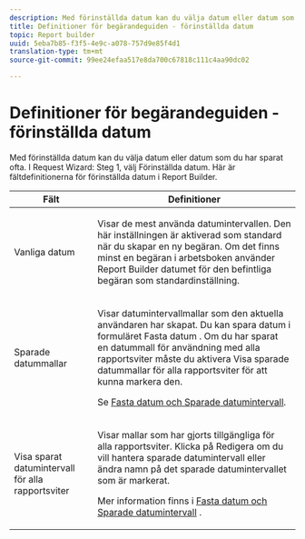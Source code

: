```yaml
---
description: Med förinställda datum kan du välja datum eller datum som du har sparat ofta. Välj Förinställda datum i steg 1 av begärandeguiden. Här är fältdefinitionerna för förinställda datum i Report Builder.
title: Definitioner för begärandeguiden - förinställda datum
topic: Report builder
uuid: 5eba7b85-f3f5-4e9c-a078-757d9e85f4d1
translation-type: tm+mt
source-git-commit: 99ee24efaa517e8da700c67818c111c4aa90dc02

---
```



# Definitioner för begärandeguiden - förinställda datum

Med förinställda datum kan du välja datum eller datum som du har sparat ofta. I Request Wizard: Steg 1, välj Förinställda datum. Här är fältdefinitionerna för förinställda datum i Report Builder.

<table id="table_620F3BD3FD1B4C85A0319107EC03D54F"> 
 <thead> 
  <tr> 
   <th colname="col1" class="entry"> Fält </th> 
   <th colname="col2" class="entry"> Definitioner </th> 
  </tr> 
 </thead>
 <tbody> 
  <tr> 
   <td colname="col1"> <p>Vanliga datum </p> </td> 
   <td colname="col2"> <p>Visar de mest använda datumintervallen. Den här inställningen är aktiverad som standard när du skapar en ny begäran. Om det finns minst en begäran i arbetsboken använder Report Builder datumet för den befintliga begäran som standardinställning. </p> </td> 
  </tr> 
  <tr> 
   <td colname="col1"> <p> Sparade datummallar </p> </td> 
   <td colname="col2"> <p>Visar datumintervallmallar som den aktuella användaren har skapat. Du kan spara datum i formuläret <span class="wintitle"> Fasta datum</span> . Om du har sparat en datummall för användning med alla rapportsviter måste du aktivera <span class="wintitle"> Visa sparade datummallar för alla rapportsviter</span> för att kunna markera den. </p> <p>Se <a href="/help/analyze/report-builder/data-requests/configuring-report-dates/t-fixed-dates-and-saved-date-ranges.md"   > Fasta datum och Sparade datumintervall</a>. </p> </td> 
  </tr> 
  <tr> 
   <td colname="col1"> <p>Visa sparat datumintervall för alla rapportsviter </p> </td> 
   <td colname="col2"> <p> Visar mallar som har gjorts tillgängliga för alla rapportsviter. Klicka på <span class="wintitle"> Redigera</span> om du vill hantera sparade datumintervall eller ändra namn på det sparade datumintervallet som är markerat. </p> <p>Mer information finns i <a href="/help/analyze/report-builder/data-requests/configuring-report-dates/t-fixed-dates-and-saved-date-ranges.md"   > Fasta datum och Sparade datumintervall</a> . </p> </td> 
  </tr> 
 </tbody> 
</table>

